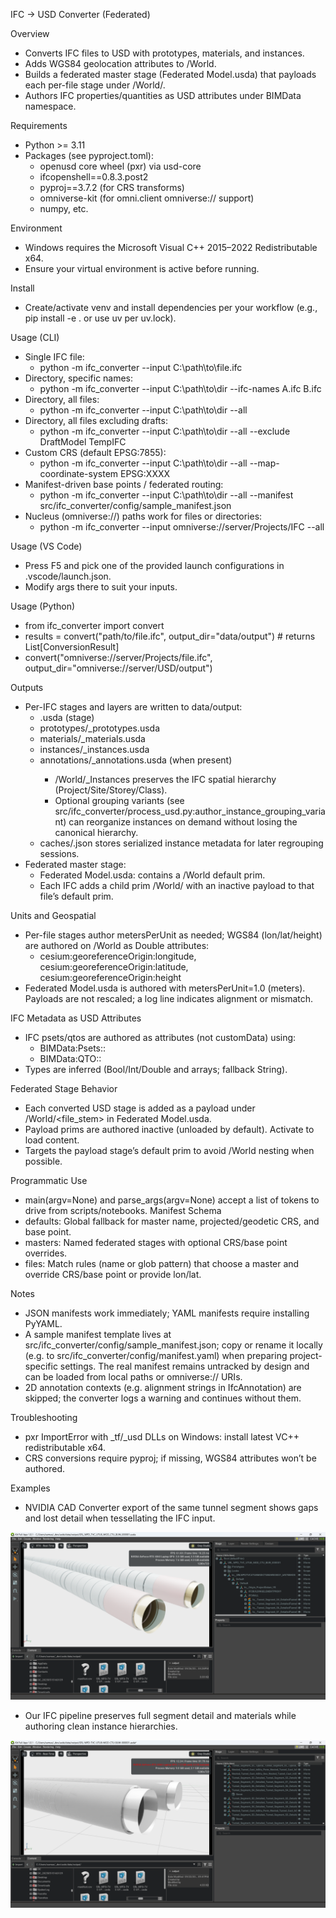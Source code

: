 IFC → USD Converter (Federated)

Overview
- Converts IFC files to USD with prototypes, materials, and instances.
- Adds WGS84 geolocation attributes to /World.
- Builds a federated master stage (Federated Model.usda) that payloads each per-file stage under /World/<discipline>.
- Authors IFC properties/quantities as USD attributes under BIMData namespace.

Requirements
- Python >= 3.11
- Packages (see pyproject.toml):
  - openusd core wheel (pxr) via usd-core
  - ifcopenshell==0.8.3.post2
  - pyproj==3.7.2 (for CRS transforms)
  - omniverse-kit (for omni.client omniverse:// support)
  - numpy, etc.

Environment
- Windows requires the Microsoft Visual C++ 2015–2022 Redistributable x64.
- Ensure your virtual environment is active before running.

Install
- Create/activate venv and install dependencies per your workflow (e.g., pip install -e . or use uv per uv.lock).

Usage (CLI)
- Single IFC file:
  - python -m ifc_converter --input C:\\path\\to\\file.ifc
- Directory, specific names:
  - python -m ifc_converter --input C:\\path\\to\\dir --ifc-names A.ifc B.ifc
- Directory, all files:
  - python -m ifc_converter --input C:\\path\\to\\dir --all
- Directory, all files excluding drafts:
  - python -m ifc_converter --input C:\\path\\to\\dir --all --exclude DraftModel TempIFC
- Custom CRS (default EPSG:7855):
  - python -m ifc_converter --input C:\\path\\to\\dir --all --map-coordinate-system EPSG:XXXX
- Manifest-driven base points / federated routing:
  - python -m ifc_converter --input C:\\path\\to\\dir --all --manifest src/ifc_converter/config/sample_manifest.json
- Nucleus (omniverse://) paths work for files or directories:
  - python -m ifc_converter --input omniverse://server/Projects/IFC --all

Usage (VS Code)
- Press F5 and pick one of the provided launch configurations in .vscode/launch.json.
- Modify args there to suit your inputs.

Usage (Python)
- from ifc_converter import convert
- results = convert("path/to/file.ifc", output_dir="data/output")  # returns List[ConversionResult]
- convert("omniverse://server/Projects/file.ifc", output_dir="omniverse://server/USD/output")

Outputs
- Per-IFC stages and layers are written to data/output:
  - <name>.usda (stage)
  - prototypes/<name>_prototypes.usda
  - materials/<name>_materials.usda
  - instances/<name>_instances.usda
  - annotations/<name>_annotations.usda (when present)
    - /World/<file>_Instances preserves the IFC spatial hierarchy (Project/Site/Storey/Class).
    - Optional grouping variants (see src/ifc_converter/process_usd.py:author_instance_grouping_variant) can reorganize instances on demand without losing the canonical hierarchy.
  - caches/<name>.json stores serialized instance metadata for later regrouping sessions.
- Federated master stage:
  - Federated Model.usda: contains a /World default prim.
  - Each IFC adds a child prim /World/<name> with an inactive payload to that file’s default prim.

Units and Geospatial
- Per-file stages author metersPerUnit as needed; WGS84 (lon/lat/height) are authored on /World as Double attributes:
  - cesium:georeferenceOrigin:longitude, cesium:georeferenceOrigin:latitude, cesium:georeferenceOrigin:height
- Federated Model.usda is authored with metersPerUnit=1.0 (meters). Payloads are not rescaled; a log line indicates alignment or mismatch.

IFC Metadata as USD Attributes
- IFC psets/qtos are authored as attributes (not customData) using:
  - BIMData:Psets:<PsetName>:<PropName>
  - BIMData:QTO:<QtoName>:<PropName>
- Types are inferred (Bool/Int/Double and arrays; fallback String).

Federated Stage Behavior
- Each converted USD stage is added as a payload under /World/<file_stem> in Federated Model.usda.
- Payload prims are authored inactive (unloaded by default). Activate to load content.
- Targets the payload stage’s default prim to avoid /World nesting when possible.

Programmatic Use
- main(argv=None) and parse_args(argv=None) accept a list of tokens to drive from scripts/notebooks.
Manifest Schema
- defaults: Global fallback for master name, projected/geodetic CRS, and base point.
- masters: Named federated stages with optional CRS/base point overrides.
- files: Match rules (name or glob pattern) that choose a master and override CRS/base point or provide lon/lat.

Notes
- JSON manifests work immediately; YAML manifests require installing PyYAML.
- A sample manifest template lives at src/ifc_converter/config/sample_manifest.json; copy or rename it locally (e.g. to src/ifc_converter/config/manifest.yaml) when preparing project-specific settings. The real manifest remains untracked by design and can be loaded from local paths or omniverse:// URIs.
- 2D annotation contexts (e.g. alignment strings in IfcAnnotation) are skipped; the converter logs a warning and continues without them.


Troubleshooting
- pxr ImportError with _tf/_usd DLLs on Windows: install latest VC++ redistributable x64.
- CRS conversions require pyproj; if missing, WGS84 attributes won’t be authored.

Examples
- NVIDIA CAD Converter export of the same tunnel segment shows gaps and lost detail when tessellating the IFC input.

![NVIDIA CAD converter output showing geometry loss](data/input/img/CAD_converter.png)

- Our IFC pipeline preserves full segment detail and materials while authoring clean instance hierarchies.

![Pipeline output preserving object integrity](data/input/img/Pipeline.png)

